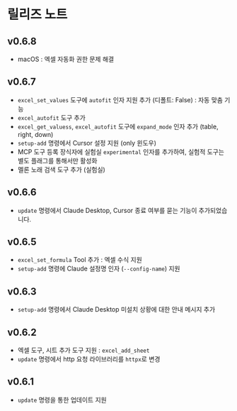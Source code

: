 # 릴리즈 노트

## v0.6.8

+ macOS : 엑셀 자동화 권한 문제 해결

## v0.6.7

+ `excel_set_values` 도구에 `autofit` 인자 지원 추가 (디폴트: False) : 자동 맞춤 기능
+ `excel_autofit` 도구 추가
+ `excel_get_valuess`, `excel_autofit` 도구에 `expand_mode` 인자 추가 (table, right, down)
+ `setup-add` 명령에서 Cursor 설정 지원 (only 윈도우)
+ MCP 도구 등록 장식자에 실험실 `experimental` 인자를 추가하여, 실험적 도구는 별도 플래그를 통해서만 활성화
+ 멜론 노래 검색 도구 추가 (실험실)

## v0.6.6

+ `update` 명령에서 Claude Desktop, Cursor 종료 여부를 묻는 기능이 추가되었습니다.

## v0.6.5

+ `excel_set_formula` Tool 추가 : 엑셀 수식 지원
+ `setup-add` 명령에 Claude 설정명 인자 (`--config-name`) 지원

## v0.6.3

+ `setup-add` 명령에서 Claude Desktop 미설치 상황에 대한 안내 메시지 추가

## v0.6.2

+ 엑셀 도구, 시트 추가 도구 지원 : `excel_add_sheet`
+ `update` 명령에서 http 요청 라이브러리를 `httpx`로 변경

## v0.6.1

+ `update` 명령을 통한 업데이트 지원
